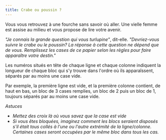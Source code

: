 ```yaml
---
title: Crabe ou poussin ?
---
```


Vous vous retrouvez à une fourche sans savoir où aller. Une vielle femme est assise au milieu et vous propose de lire votre avenir. 

*"Je connais la grande question qui vous turlupine"*, dit-elle. *"Devriez-vous suivre le crabe ou le poussin? La réponse à cette question ne dépend que de vous. Remplissez les cases de ce papier selon les règles pour faire apparaître votre destin."*

Les numéros situés en tête de chaque ligne et chaque colonne indiquent la longueur de chaque bloc qui s'y trouve dans l'ordre où ils apparaîssent, séparés par au moins une case vide. 

Par exemple, la première ligne est vide, et la première colonne contient, de haut en bas, un bloc de 3 cases remplies, un bloc de 2 puis un bloc de 1, toujours séparés par au moins une case vide.

*Astuces*

- *Mettez des croix là où vous savez que la case est vide*
- *Si vous êtes bloquées, imaginez comment les blocs seraient disposés s'il était tous collés à l'une ou l'autre extrémité de la ligne/colonne. Certaines cases seront occupées par le même bloc dans tous les cas.*
